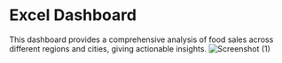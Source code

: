 # Excel Dashboard
This dashboard provides a comprehensive analysis of food sales across different regions and cities, giving actionable insights.
![Screenshot (1)](https://github.com/user-attachments/assets/4416f812-e2fd-4ccc-8bb7-d9268e174e42)
